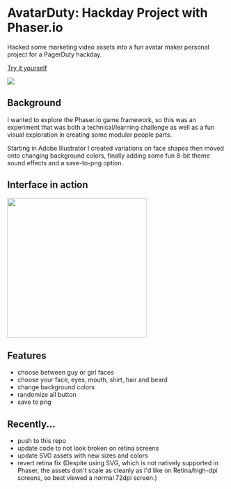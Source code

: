AvatarDuty: Hackday Project with Phaser.io
==========================================

Hacked some marketing video assets into a fun avatar maker personal project for a PagerDuty hackday.

[Try it yourself](http://daverau.info/avatarduty/)

<img src="https://raw.githubusercontent.com/redlabor/avatarduty/master/demo-images/grid.png">


Background
----------
I wanted to explore the Phaser.io game framework, so this was an experiment that was both a technical/learning challenge as well as a fun visual exploration in creating some modular people parts.

Starting in Adobe Illustrator I created variations on face shapes then moved onto changing background colors, finally adding some fun 8-bit theme sound effects and a save-to-png option.

Interface in action
-------------------
<img src="https://raw.githubusercontent.com/redlabor/avatarduty/master/demo-images/ui-demo.gif" width="320" >

Features
--------

* choose between guy or girl faces
* choose your face, eyes, mouth, shirt, hair and beard
* change background colors
* randomize all button
* save to png

Recently...
---------

* push to this repo
* update code to not look broken on retina screens
* update SVG assets with new sizes and colors
* revert retina fix (Despite using SVG, which is not natively supported in Phaser, the assets don't scale as cleanly as I'd like on Retina/high-dpi screens, so best viewed a normal 72dpi screen.)